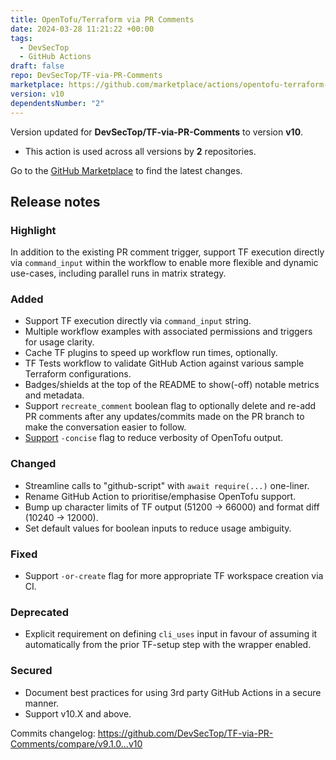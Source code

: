 ```yaml
---
title: OpenTofu/Terraform via PR Comments
date: 2024-03-28 11:21:22 +00:00
tags:
  - DevSecTop
  - GitHub Actions
draft: false
repo: DevSecTop/TF-via-PR-Comments
marketplace: https://github.com/marketplace/actions/opentofu-terraform-via-pr-comments
version: v10
dependentsNumber: "2"
---
```



Version updated for **DevSecTop/TF-via-PR-Comments** to version **v10**.
- This action is used across all versions by **2** repositories.

Go to the [GitHub Marketplace](https://github.com/marketplace/actions/opentofu-terraform-via-pr-comments) to find the latest changes.

## Release notes

### Highlight

In addition to the existing PR comment trigger, support TF execution directly via `command_input` within the workflow to enable more flexible and dynamic use-cases, including parallel runs in matrix strategy.

### Added

- Support TF execution directly via `command_input` string.
- Multiple workflow examples with associated permissions and triggers for usage clarity.
- Cache TF plugins to speed up workflow run times, optionally.
- TF Tests workflow to validate GitHub Action against various sample Terraform configurations.
- Badges/shields at the top of the README to show(-off) notable metrics and metadata.
- Support `recreate_comment` boolean flag to optionally delete and re-add PR comments after any updates/commits made on the PR branch to make the conversation easier to follow.
- [Support](https://github.com/opentofu/opentofu/pull/1225) `-concise` flag to reduce verbosity of OpenTofu output.

### Changed

- Streamline calls to "github-script" with `await require(...)` one-liner.
- Rename GitHub Action to prioritise/emphasise OpenTofu support.
- Bump up character limits of TF output (51200 → 66000) and format diff (10240 → 12000).
- Set default values for boolean inputs to reduce usage ambiguity.

### Fixed

- Support `-or-create` flag for more appropriate TF workspace creation via CI.

### Deprecated

- Explicit requirement on defining `cli_uses` input in favour of assuming it automatically from the prior TF-setup step with the wrapper enabled.

### Secured

- Document best practices for using 3rd party GitHub Actions in a secure manner.
- Support v10.X and above.

Commits changelog: <https://github.com/DevSecTop/TF-via-PR-Comments/compare/v9.1.0...v10>

